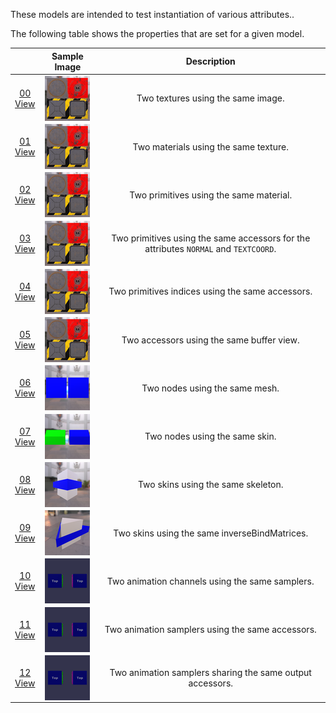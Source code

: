 These models are intended to test instantiation of various attributes..  
 
The following table shows the properties that are set for a given model.  

|   | Sample Image | Description |
| :---: | :---: | :---: |
| [00](Instantiation_00.gltf)<br>[View](https://bghgary.github.io/glTF-Assets-Viewer/?type=Positive&folder=24&model=0) | [<img src="Figures/Thumbnails/Instantiation_00.png" align="middle">](Figures/SampleImages/Instantiation_00.png) | Two textures using the same image. |
| [01](Instantiation_01.gltf)<br>[View](https://bghgary.github.io/glTF-Assets-Viewer/?type=Positive&folder=24&model=1) | [<img src="Figures/Thumbnails/Instantiation_01.png" align="middle">](Figures/SampleImages/Instantiation_01.png) | Two materials using the same texture. |
| [02](Instantiation_02.gltf)<br>[View](https://bghgary.github.io/glTF-Assets-Viewer/?type=Positive&folder=24&model=2) | [<img src="Figures/Thumbnails/Instantiation_02.png" align="middle">](Figures/SampleImages/Instantiation_02.png) | Two primitives using the same material. |
| [03](Instantiation_03.gltf)<br>[View](https://bghgary.github.io/glTF-Assets-Viewer/?type=Positive&folder=24&model=3) | [<img src="Figures/Thumbnails/Instantiation_03.png" align="middle">](Figures/SampleImages/Instantiation_03.png) | Two primitives using the same accessors for the attributes `NORMAL` and `TEXTCOORD`. |
| [04](Instantiation_04.gltf)<br>[View](https://bghgary.github.io/glTF-Assets-Viewer/?type=Positive&folder=24&model=4) | [<img src="Figures/Thumbnails/Instantiation_04.png" align="middle">](Figures/SampleImages/Instantiation_04.png) | Two primitives indices using the same accessors. |
| [05](Instantiation_05.gltf)<br>[View](https://bghgary.github.io/glTF-Assets-Viewer/?type=Positive&folder=24&model=5) | [<img src="Figures/Thumbnails/Instantiation_05.png" align="middle">](Figures/SampleImages/Instantiation_05.png) | Two accessors using the same buffer view. |
| [06](Instantiation_06.gltf)<br>[View](https://bghgary.github.io/glTF-Assets-Viewer/?type=Positive&folder=24&model=6) | [<img src="Figures/Thumbnails/Instantiation_06.png" align="middle">](Figures/SampleImages/Instantiation_06.png) | Two nodes using the same mesh. |
| [07](Instantiation_07.gltf)<br>[View](https://bghgary.github.io/glTF-Assets-Viewer/?type=Positive&folder=24&model=7) | [<img src="Figures/Thumbnails/Instantiation_07.png" align="middle">](Figures/SampleImages/Instantiation_07.png) | Two nodes using the same skin. |
| [08](Instantiation_08.gltf)<br>[View](https://bghgary.github.io/glTF-Assets-Viewer/?type=Positive&folder=24&model=8) | [<img src="Figures/Thumbnails/Instantiation_08.png" align="middle">](Figures/SampleImages/Instantiation_08.png) | Two skins using the same skeleton. |
| [09](Instantiation_09.gltf)<br>[View](https://bghgary.github.io/glTF-Assets-Viewer/?type=Positive&folder=24&model=9) | [<img src="Figures/Thumbnails/Instantiation_09.png" align="middle">](Figures/SampleImages/Instantiation_09.png) | Two skins using the same inverseBindMatrices. |
| [10](Instantiation_10.gltf)<br>[View](https://bghgary.github.io/glTF-Assets-Viewer/?type=Positive&folder=24&model=10) | [<img src="Figures/Thumbnails/Instantiation_10.gif" align="middle">](Figures/SampleImages/Instantiation_10.gif) | Two animation channels using the same samplers. |
| [11](Instantiation_11.gltf)<br>[View](https://bghgary.github.io/glTF-Assets-Viewer/?type=Positive&folder=24&model=11) | [<img src="Figures/Thumbnails/Instantiation_11.gif" align="middle">](Figures/SampleImages/Instantiation_11.gif) | Two animation samplers using the same accessors. |
| [12](Instantiation_12.gltf)<br>[View](https://bghgary.github.io/glTF-Assets-Viewer/?type=Positive&folder=24&model=12) | [<img src="Figures/Thumbnails/Instantiation_12.gif" align="middle">](Figures/SampleImages/Instantiation_12.gif) | Two animation samplers sharing the same output accessors. |
 
